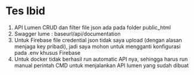 # Tes Ibid

1. API Lumen CRUD dan filter file json ada pada folder public_html
2. Swagger lume : baseurl/api/documentation
3. Untuk Firebase file credential json tidak saya upload (dengan alasan menjaga key pribadi), jadi saya mohon untuk mengganti konfigurasi pada .env khusus Firebase
4. Untuk docker tidak berhasil run automatic API nya, sehingga harus run manual perintah CMD untuk menjalankan API lumen yang sudah dibuat